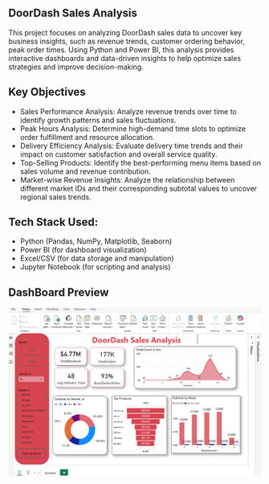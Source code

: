 
## DoorDash Sales Analysis
This project focuses on analyzing DoorDash sales data to uncover key business insights, such as revenue trends, customer ordering behavior, peak order times. Using Python and Power BI, this analysis provides interactive dashboards and data-driven insights to help optimize sales strategies and improve decision-making.

## Key Objectives
- Sales Performance Analysis: Analyze revenue trends over time to identify growth patterns and sales fluctuations.
- Peak Hours Analysis: Determine high-demand time slots to optimize order fulfillment and resource allocation.
- Delivery Efficiency Analysis: Evaluate delivery time trends and their impact on customer satisfaction and overall service quality.
- Top-Selling Products: Identify the best-performing menu items based on sales volume and revenue contribution.
- Market-wise Revenue Insights: Analyze the relationship between different market IDs and their corresponding subtotal values to uncover regional sales trends.

## Tech Stack Used:
- Python (Pandas, NumPy, Matplotlib, Seaborn)
- Power BI (for dashboard visualization)
- Excel/CSV (for data storage and manipulation)
- Jupyter Notebook  (for scripting and analysis)

## DashBoard Preview 
![Dashboard Screenshot](https://raw.githubusercontent.com/Gravity099/Data-Analysis-Projects/main/assests/DoorDash.png)


